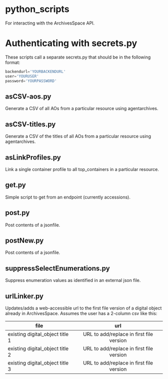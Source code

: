 # python_scripts
For interacting with the ArchivesSpace API.

# Authenticating with secrets.py
These scripts call a separate secrets.py that should be in the following format:

```secrets.py
backendurl='YOURBACKENDURL'
user='YOURUSER'
password='YOURPASSWORD'
```

## asCSV-aos.py
Generate a CSV of all AOs from a particular resource using agentarchives.

## asCSV-titles.py
Generate a CSV of the titles of all AOs from a particular resource using agentarchives.

## asLinkProfiles.py
Link a single container profile to all top_containers in a particular resource.

## get.py
Simple script to get from an endpoint (currently accessions).

## post.py
Post contents of a jsonfile.

## postNew.py
Post contents of a jsonfile.

## suppressSelectEnumerations.py
Suppress enumeration values as identified in an external json file.

## urlLinker.py
Updates/adds a web-accessible url to the first file version of a digital object already in ArchivesSpace.  Assumes the user has a 2-column csv like this:

| file                            | url                                      |
| ------------------------------- |:----------------------------------------:|
| existing digital_object title 1 | URL to add/replace in first file version |
| existing digital_object title 2 | URL to add/replace in first file version |
| existing digital_object title 3 | URL to add/replace in first file version |
